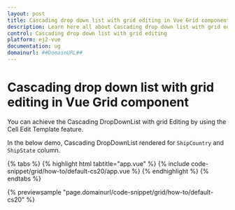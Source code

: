 ```yaml
---
layout: post
title: Cascading drop down list with grid editing in Vue Grid component | Syncfusion
description: Learn here all about Cascading drop down list with grid editing in Syncfusion Vue Grid component of Syncfusion Essential JS 2 and more.
control: Cascading drop down list with grid editing 
platform: ej2-vue
documentation: ug
domainurl: ##DomainURL##
---
```


# Cascading drop down list with grid editing in Vue Grid component

You can achieve the Cascading DropDownList with grid Editing by using the Cell Edit Template feature.

In the below demo, Cascading DropDownList rendered for `ShipCountry` and `ShipState` column.

{% tabs %}
{% highlight html tabtitle="app.vue" %}
{% include code-snippet/grid/how-to/default-cs20/app.vue %}
{% endhighlight %}
{% endtabs %}
        
{% previewsample "page.domainurl/code-snippet/grid/how-to/default-cs20" %}
